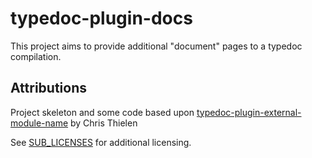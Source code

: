 # typedoc-plugin-docs
This project aims to provide additional "document" pages to a typedoc compilation.


## Attributions
Project skeleton and some code based upon [typedoc-plugin-external-module-name](https://github.com/christopherthielen/typedoc-plugin-external-module-name) by Chris Thielen

See [SUB_LICENSES](SUB_LICENSES) for additional licensing.


